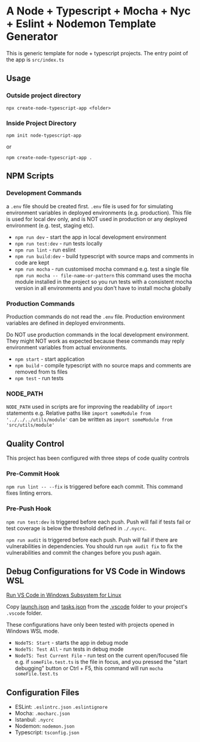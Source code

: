 # A Node + Typescript + Mocha + Nyc + Eslint + Nodemon Template Generator

This is generic template for node + typescript projects. The entry point of the app is `src/index.ts`

## Usage

### Outside project directory

`npx create-node-typescript-app <folder>`

### Inside Project Directory

`npm init node-typescript-app`

or

`npm create-node-typescript-app .`

## NPM Scripts

### Development Commands

a `.env` file should be created first. `.env` file is used for for simulating environment variables in deployed environments (e.g. production). This file is used for local dev only, and is NOT used in production or any deployed environment (e.g. test, staging etc).

- `npm run dev` - start the app in local development environment
- `npm run test:dev` - run tests locally
- `npm run lint` - run eslint
- `npm run build:dev` - build typescript with source maps and comments in code are kept
- `npm run mocha` - run customised mocha command e.g. test a single file `npm run mocha -- file-name-or-pattern` this command uses the mocha module installed in the project so you run tests with a consistent mocha version in all environments and you don't have to install mocha globally

### Production Commands

Production commands do not read the `.env` file. Production environment variables are defined in deployed environments.

Do NOT use production commands in the local development environment. They might NOT work as expected because these commands may reply environment variables from actual environments.

- `npm start` - start application
- `npm build` - compile typescript with no source maps and comments are removed from ts files
- `npm test` - run tests

### NODE_PATH

`NODE_PATH` used in scripts are for improving the readability of `import` statements e.g. Relative paths like `import someModule from '../../../utils/module'` can be written as `import someModule from 'src/utils/module'`

## Quality Control

This project has been configured with three steps of code quality controls

### Pre-Commit Hook

`npm run lint -- --fix` is triggered before each commit. This command fixes linting errors.

### Pre-Push Hook

`npm run test:dev` is triggered before each push. Push will fail if tests fail or test coverage is below the threshold defined in `./.nycrc`.

`npm run audit` is triggered before each push. Push will fail if there are vulnerabilities in dependencies. You should run `npm audit fix` to fix the vulnerabilities and commit the changes before you push again.

## Debug Configurations for VS Code in Windows WSL

[Run VS Code in Windows Subsystem for Linux](https://code.visualstudio.com/remote-tutorials/wsl/run-in-wsl)

Copy [launch.json](.vscode/launch.json) and [tasks.json](.vscode/tasks.json) from the [.vscode](.vscode) folder to your project's `.vscode` folder.

These configurations have only been tested with projects opened in Windows WSL mode.

- `NodeTS: Start` - starts the app in debug mode
- `NodeTS: Test All` - run tests in debug mode
- `NodeTS: Test Current File` - run test on the current open/focused file e.g. if `someFile.test.ts` is the file in focus, and you pressed the "start debugging" button or Ctrl + F5, this command will run `mocha someFile.test.ts`

## Configuration Files

- ESLint: `.eslintrc.json` `.eslintignore`
- Mocha: `.mocharc.json`
- Istanbul: `.nycrc`
- Nodemon: `nodemon.json`
- Typescript: `tsconfig.json`

